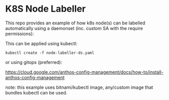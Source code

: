 # K8S Node Labeller
This repo provides an example of how k8s node(s) can be labelled automatically using a daemonset (inc. custom SA with the require permissions):

This can be applied using kubectl:

```
kubectl create -f node-labeller-ds.yaml
```

or using gitops (preferred):

https://cloud.google.com/anthos-config-management/docs/how-to/install-anthos-config-management

note: this example uses bitnami/kubectl image, any/custom image that bundles kubectl can be used.
